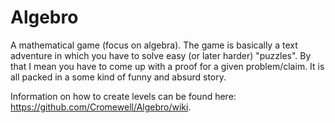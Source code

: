 # Algebro

A mathematical game (focus on algebra). The game is basically a text adventure in which you have to solve easy (or later harder) "puzzles". By that I mean you have to come up with a proof for a given problem/claim.
It is all packed in a some kind of funny and absurd story.


Information on how to create levels can be found here: https://github.com/Cromewell/Algebro/wiki.
